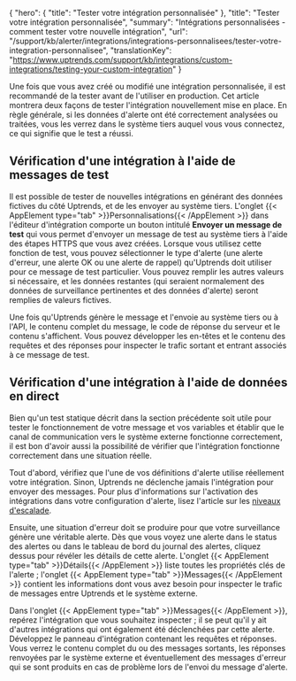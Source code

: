 {
"hero": {
"title": "Tester votre intégration personnalisée"
},
"title": "Tester votre intégration personnalisée",
"summary": "Intégrations personnalisées - comment tester votre nouvelle intégration",
"url": "/support/kb/alerter/integrations/integrations-personnalisees/tester-votre-integration-personnalisee",
"translationKey": "https://www.uptrends.com/support/kb/integrations/custom-integrations/testing-your-custom-integration"
}

Une fois que vous avez créé ou modifié une intégration personnalisée, il est recommandé de la tester avant de l'utiliser en production. Cet article montrera deux façons de tester l'intégration nouvellement mise en place. En règle générale, si les données d'alerte ont été correctement analysées ou traitées, vous les verrez dans le système tiers auquel vous vous connectez, ce qui signifie que le test a réussi.

## Vérification d'une intégration à l'aide de messages de test

Il est possible de tester de nouvelles intégrations en générant des données fictives du côté Uptrends, et de les envoyer au système tiers. L'onglet {{< AppElement type="tab" >}}Personnalisations{{< /AppElement >}} dans l'éditeur d'intégration comporte un bouton intitulé **Envoyer un message de test** qui vous permet d'envoyer un message de test au système tiers à l'aide des étapes HTTPS que vous avez créées. Lorsque vous utilisez cette fonction de test, vous pouvez sélectionner le type d'alerte (une alerte d'erreur, une alerte OK ou une alerte de rappel) qu'Uptrends doit utiliser pour ce message de test particulier. Vous pouvez remplir les autres valeurs si nécessaire, et les données restantes (qui seraient normalement des données de surveillance pertinentes et des données d'alerte) seront remplies de valeurs fictives.

Une fois qu'Uptrends génère le message et l'envoie au système tiers ou à l'API, le contenu complet du message, le code de réponse du serveur et le contenu s'affichent. Vous pouvez développer les en-têtes et le contenu des requêtes et des réponses pour inspecter le trafic sortant et entrant associés à ce message de test.

## Vérification d'une intégration à l'aide de données en direct

Bien qu'un test statique décrit dans la section précédente soit utile pour tester le fonctionnement de votre message et vos variables et établir que le canal de communication vers le système externe fonctionne correctement, il est bon d'avoir aussi la possibilité de vérifier que l'intégration fonctionne correctement dans une situation réelle.

Tout d'abord, vérifiez que l'une de vos définitions d'alerte utilise réellement votre intégration. Sinon, Uptrends ne déclenche jamais l'intégration pour envoyer des messages. Pour plus d'informations sur l'activation des intégrations dans votre configuration d'alerte, lisez l'article sur les [niveaux d'escalade](/support/kb/alerter).

Ensuite, une situation d'erreur doit se produire pour que votre surveillance génère une véritable alerte. Dès que vous voyez une alerte dans le status des alertes ou dans le tableau de bord du journal des alertes, cliquez dessus pour révéler les détails de cette alerte. L'onglet {{< AppElement type="tab" >}}Détails{{< /AppElement >}} liste toutes les propriétés clés de l'alerte ; l'onglet {{< AppElement type="tab" >}}Messages{{< /AppElement >}} contient les informations dont vous avez besoin pour inspecter le trafic de messages entre Uptrends et le système externe.

Dans l'onglet {{< AppElement type="tab" >}}Messages{{< /AppElement >}}, repérez l'intégration que vous souhaitez inspecter ; il se peut qu'il y ait d'autres intégrations qui ont également été déclenchées par cette alerte. Développez le panneau d'intégration contenant les requêtes et réponses. Vous verrez le contenu complet du ou des messages sortants, les réponses renvoyées par le système externe et éventuellement des messages d'erreur qui se sont produits en cas de problème lors de l'envoi du message d'alerte.
